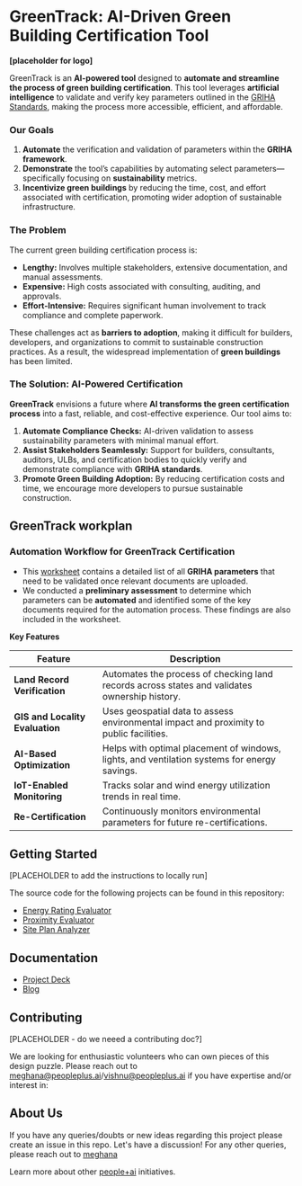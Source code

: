 # **GreenTrack: AI-Driven Green Building Certification Tool** 

**[placeholder for logo]** 

GreenTrack is an **AI-powered tool** designed to **automate and streamline the process of green building certification**. This tool leverages **artificial intelligence** to validate and verify key parameters outlined in the [GRIHA Standards](https://www.grihaindia.org/files/Manual_VolI.pdf), making the process more accessible, efficient, and affordable.

### **Our Goals**  
1. **Automate** the verification and validation of parameters within the **GRIHA framework**.  
2. **Demonstrate** the tool’s capabilities by automating select parameters—specifically focusing on **sustainability** metrics.  
3. **Incentivize green buildings** by reducing the time, cost, and effort associated with certification, promoting wider adoption of sustainable infrastructure.

### **The Problem**  

The current green building certification process is:  
- **Lengthy:** Involves multiple stakeholders, extensive documentation, and manual assessments.  
- **Expensive:** High costs associated with consulting, auditing, and approvals.  
- **Effort-Intensive:** Requires significant human involvement to track compliance and complete paperwork.

These challenges act as **barriers to adoption**, making it difficult for builders, developers, and organizations to commit to sustainable construction practices. As a result, the widespread implementation of **green buildings** has been limited.

### **The Solution: AI-Powered Certification**  

**GreenTrack** envisions a future where **AI transforms the green certification process** into a fast, reliable, and cost-effective experience. Our tool aims to:  

1. **Automate Compliance Checks:** AI-driven validation to assess sustainability parameters with minimal manual effort.  
2. **Assist Stakeholders Seamlessly:** Support for builders, consultants, auditors, ULBs, and certification bodies to quickly verify and demonstrate compliance with **GRIHA standards**.  
3. **Promote Green Building Adoption:** By reducing certification costs and time, we encourage more developers to pursue sustainable construction.

## GreenTrack workplan

### **Automation Workflow for GreenTrack Certification**  

- This [worksheet](https://docs.google.com/spreadsheets/d/1ACInZjybHO91J53p1HrEaPxn8wKxdPAppkET2UgFlZw/edit?usp=sharing) contains a detailed list of all **GRIHA parameters** that need to be validated once relevant documents are uploaded.  
- We conducted a **preliminary assessment** to determine which parameters can be **automated** and identified some of the key documents required for the automation process. These findings are also included in the worksheet.  


**Key Features**

| **Feature** | **Description** |
|-------------|-----------------|
| **Land Record Verification** | Automates the process of checking land records across states and validates ownership history. |
| **GIS and Locality Evaluation** | Uses geospatial data to assess environmental impact and proximity to public facilities. |
| **AI-Based Optimization** | Helps with optimal placement of windows, lights, and ventilation systems for energy savings. |
| **IoT-Enabled Monitoring** | Tracks solar and wind energy utilization trends in real time. |
| **Re-Certification** | Continuously monitors environmental parameters for future re-certifications. |

## Getting Started

[PLACEHOLDER to add the instructions to locally run]

The source code for the following projects can be found in this repository:

- [Energy Rating Evaluator](./Energy%20Rating%20Evaluator)
- [Proximity Evaluator](./Proximity%20Evaluator)
- [Site Plan Analyzer](./Site%20Plan%20Analyzer)

## Documentation
- [Project Deck](https://drive.google.com/file/d/10o8E93Yp8EM6o7b3wSwI6dJFk7DbwMM2/view)
- [Blog](https://peopleplus.ai/blog/reimagining-green-building-certification-the-ai-powered-approach)

## Contributing

[PLACEHOLDER - do we neeed a contributing doc?]

We are looking for enthusiastic volunteers who can own pieces of this design puzzle. Please reach out to meghana@peopleplus.ai/vishnu@peopleplus.ai if you have expertise and/or interest in:

## About Us

If you have any queries/doubts or new ideas regarding this project please create an issue in this repo. Let's have a discussion! For any other queries, please reach out to [meghana](mailto:meghana@peopleplus.ai) 

Learn more about other [people+ai](https://peopleplus.ai/) initiatives.

